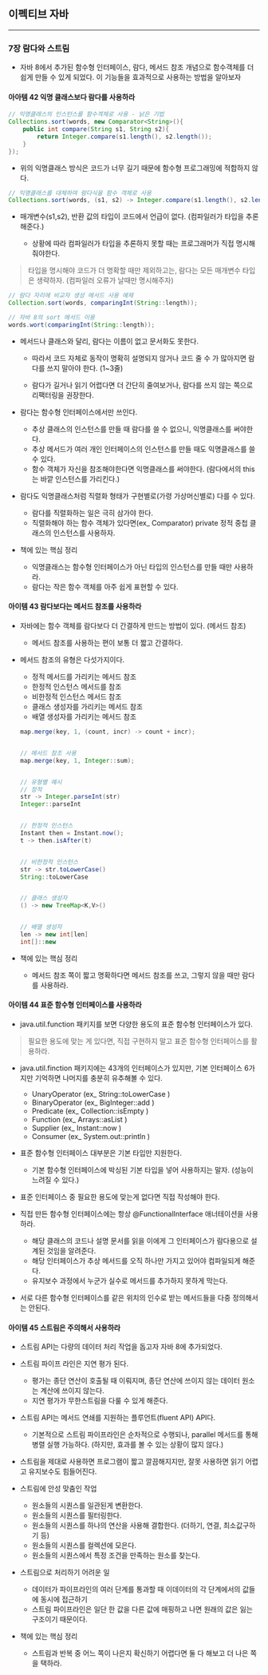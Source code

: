 이펙티브 자바
-------------

---

### 7장 람다와 스트림

-	자바 8에서 추가된 함수형 인터페이스, 람다, 메서드 참조 개념으로 함수객체를 더 쉽게 만들 수 있게 되었다. 이 기능들을 효과적으로 사용하는 방법을 알아보자

#### 아아템 42 익명 클래스보다 람다를 사용하라

```java
// 익명클래스의 인스턴스를 함수겍체로 사용 - 낡은 기법
Collections.sort(words, new Comparator<String>(){
	public int compare(String s1, String s2){
		return Integer.compare(s1.length(), s2.length());
	}
});
```

-	위의 익명클래스 방식은 코드가 너무 길기 때문에 함수형 프로그래밍에 적합하지 않다.

```java
// 익명클래스를 대체하여 람다식을 함수 객체로 사용
Collections.sort(words, (s1, s2) -> Integer.compare(s1.length(), s2.length()));
```

-	매개변수(s1,s2), 반환 값의 타입이 코드에서 언급이 없다. (컴파일러가 타입을 추론해준다.)

	-	상황에 따라 컴파일러가 타입을 추론하지 못할 때는 프로그래머가 직접 명시해줘야한다.

> 타입을 명시해야 코드가 더 명확할 때만 제외하고는, 람다는 모든 매개변수 타입은 생략하자. (컴파일러 오류가 날때만 명시해주자)

```java
// 람다 자리에 비교자 생성 메서드 사용 예제
Collection.sort(words, comparingInt(String::length));

// 자바 8의 sort 메서드 이용
words.wort(comparingInt(String::length));
```

-	메서드나 클래스와 달리, 람다는 이름이 없고 문서화도 못한다.

	-	따라서 코드 자체로 동작이 명확히 설명되지 않거나 코드 줄 수 가 많아지면 람다를 쓰지 말아야 한다. (1~3줄)

	-	람다가 길거나 읽기 어렵다면 더 간단히 줄여보거나, 람다를 쓰지 않는 쪽으로 리팩터링을 권장한다.

-	람다는 함수형 인터페이스에서만 쓰인다.

	-	추상 클래스의 인스턴스를 만들 때 람다를 쓸 수 없으니, 익명클래스를 써야한다.
	-	추상 메서드가 여러 개인 인터페이스의 인스턴스를 만들 때도 익명클래스를 쓸 수 있다.
	-	함수 객체가 자신을 참조해야한다면 익명클래스를 써야한다. (람다에서의 this는 바깥 인스턴스를 가리킨다.)

-	람다도 익명클래스처럼 직렬화 형태가 구현별로(가령 가상머신별로) 다를 수 있다.

	-	람다를 직렬화하는 일은 극히 삼가야 한다.
	-	직렬화해야 하는 함수 객체가 있다면(ex_ Comparator) private 정적 중첩 클래스의 인스턴스를 사용하자.

-	책에 있는 핵심 정리

	-	익명클래스는 함수형 인터페이스가 아닌 타입의 인스턴스를 만들 때만 사용하라.
	-	람다는 작은 함수 객체를 아주 쉽게 표현할 수 있다.

#### 아이템 43 람다보다는 메서드 참조를 사용하라

-	자바에는 함수 객체를 람다보다 더 간결하게 만드는 방법이 있다. (메서드 참조)

	-	메서드 참조를 사용하는 편이 보통 더 짧고 간결하다.

-	메서드 참조의 유형은 다섯가지이다.

	-	정적 메서드를 가리키는 메서드 참조
	-	한정적 인스턴스 메서드를 참조
	-	비한정적 인스턴스 메서드 참조
	-	클래스 생성자를 가리키는 메서드 참조
	-	배열 생성자를 가리키는 메서드 참조

	```java
	map.merge(key, 1, (count, incr) -> count + incr);


	// 메서드 참조 사용
	map.merge(key, 1, Integer::sum);


	// 유형별 예시
	// 정적
	str -> Integer.parseInt(str)
	Integer::parseInt


	// 한정적 인스턴스
	Instant then = Instant.now();
	t -> then.isAfter(t)


	// 비한정적 인스턴스
	str -> str.toLowerCase()
	String::toLowerCase


	// 클래스 생성자
	() -> new TreeMap<K,V>()


	// 배열 생성자
	len -> new int[len]
	int[]::new
	```

-	책에 있는 핵심 정리

	-	메서드 참조 쪽이 짧고 명확하다면 메서드 참조를 쓰고, 그렇지 않을 때만 람다를 사용하라.

#### 아이템 44 표준 함수형 인터페이스를 사용하라

-	java.util.function 패키지를 보면 다양한 용도의 표준 함수형 인터페이스가 있다.

> 필요한 용도에 맞는 게 있다면, 직접 구현하지 말고 표준 함수형 인터페이스를 활용하라.

-	java.util.finction 패키지에는 43개의 인터페이스가 있지만, 기본 인터페이스 6가지만 기억하면 나머지를 충분히 유추해볼 수 있다.

	-	UnaryOperator<T> (ex_ String::toLowerCase )
	-	BinaryOperator<T> (ex_ BigInteger::add )
	-	Predicate<T> (ex_ Collection::isEmpty )
	-	Function<T> (ex_ Arrays::asList )
	-	Supplier<T> (ex_ Instant::now )
	-	Consumer<T> (ex_ System.out::println )

-	표준 함수형 인터페이스 대부분은 기본 타입만 지원한다.

	-	기본 함수형 인터페이스에 박싱된 기본 타입을 넣어 사용하지는 말자. (성능이 느려질 수 있다.)

-	표준 인터페이스 중 필요한 용도에 맞는게 없다면 직접 작성해야 한다.

-	직접 만든 함수형 인터페이스에는 항상 @FunctionalInterface 애너테이션을 사용하라.

	-	해당 클래스의 코드나 설명 문서를 읽을 이에게 그 인터페이스가 람다용으로 설계된 것임을 알려준다.
	-	해당 인터페이스가 추상 메서드를 오직 하나만 가지고 있어야 컴파일되게 해준다.
	-	유지보수 과정에서 누군가 실수로 메서드를 추가하지 못하게 막는다.

-	서로 다른 함수형 인터페이스를 같은 위치의 인수로 받는 메서드들을 다중 정의해서는 안된다.

#### 아이템 45 스트림은 주의해서 사용하라

-	스트림 API는 다량의 데이터 처리 작업을 돕고자 자바 8에 추가되었다.

-	스트림 파이프 라인은 지연 평가 된다.

	-	평가는 종단 연산이 호출될 때 이뤄지며, 종단 연산에 쓰이지 않는 데이터 원소는 계산에 쓰이지 않는다.
	-	지연 평가가 무한스트림을 다룰 수 있게 해준다.

-	스트림 API는 메서드 연쇄를 지원하는 플루언트(fluent API) API다.

	-	기본적으로 스트림 파이프라인은 순차적으로 수행되나, parallel 메서드를 통해 병렬 실행 가능하다. (하지만, 효과를 볼 수 있는 상황이 많지 않다.)

-	스트림을 제대로 사용하면 프로그램이 짧고 깔끔해지지만, 잘못 사용하면 읽기 어렵고 유지보수도 힘들어진다.

-	스트림에 안성 맞춤인 작업

	-	원소들의 시퀀스를 일관된게 변환한다.
	-	원소들의 시퀀스를 필터링한다.
	-	원소들의 시퀀스를 하나의 연산을 사용해 결합한다. (더하기, 연결, 최소값구하기 등)
	-	원소들의 시퀀스를 컬렉션에 모은다.
	-	원소들의 시퀀스에서 특정 조건을 만족하는 원소를 찾는다.

-	스트림으로 처리하기 어려운 일

	-	데이터가 파이프라인의 여러 단계를 통과할 때 이데이터의 각 단계에서의 값들에 동시에 접근하기
	-	스트림 파이프라인은 일단 한 값을 다른 값에 매핑하고 나면 원래의 값은 잃는 구조이기 때문이다.

-	책에 있는 핵심 정리

	-	스트림과 반복 중 어느 쪽이 나은지 확신하기 어렵다면 둘 다 해보고 더 나은 쪽을 택하라.
